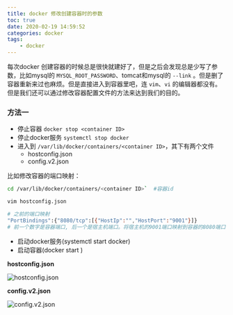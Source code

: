 ```yaml
---
title: docker 修改创建容器时的参数
toc: true
date: 2020-02-19 14:59:52
categories: docker
tags:
    - docker
---
```




每次docker 创建容器的时候总是很快就建好了，但是之后会发现总是少写了参数，比如mysql的 `MYSQL_ROOT_PASSWORD`、tomcat和mysql的 `--link` 。但是删了容器重新来过也麻烦。但是直接进入到容器里吧，连 `vim`、`vi` 的编辑器都没有。但是我们还可以通过修改容器配置文件的方法来达到我们的目的。

<!-- more-->

### 方法一

- 停止容器 `docker stop <container ID>`
- 停止docker服务 `systemctl stop docker`
- 进入到 `/var/lib/docker/containers/<container ID>`，其下有两个文件
  - hostconfig.json
  - config.v2.json

比如修改容器的端口映射：

```bash
cd /var/lib/docker/containers/<container ID>`  #容器id

vim hostconfig.json

# 之前的端口映射
"PortBindings":{"8080/tcp":[{"HostIp":"","HostPort":"9001"}]}
# 前一个数字是容器端口, 后一个是宿主机端口。将宿主机的9001端口映射到容器的8080端口
```

- 启动docker服务(systemctl start docker)
- 启动容器(docker start <container id>)



**hostconfig.json**

![hostconfig.json](1.png)



**config.v2.json**

![config.v2.json](2.png)